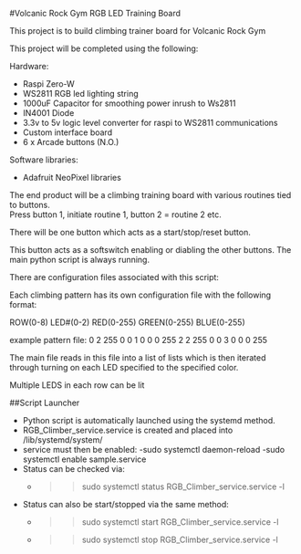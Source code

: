 #Volcanic Rock Gym RGB LED Training Board

This project is to build climbing trainer board for Volcanic Rock Gym

This project will be completed using the following:

Hardware: 
- Raspi Zero-W
- WS2811 RGB led lighting string
- 1000uF Capacitor for smoothing power inrush to Ws2811
- IN4001 Diode
- 3.3v to 5v logic level converter for raspi to WS2811 communications
- Custom interface board
- 6 x Arcade buttons (N.O.)

Software libraries:
- Adafruit NeoPixel libraries

The end product will be a climbing training board with various routines
tied to buttons.  
Press button 1, initiate routine 1, button 2 = routine 2 etc.

There will be one button which acts as a start/stop/reset button.  

This button acts as a softswitch enabling or diabling the other buttons.  The main python script is always running. 

There are configuration files associated with this script:

Each climbing pattern has its own configuration file with the following format:

ROW(0-8) LED#(0-2) RED(0-255) GREEN(0-255) BLUE(0-255)

example pattern file:
0 2 255 0 0
1 0 0 0 255
2 2 255 0 0
3 0 0 0 255

The main file reads in this file into a list of lists 
which is then iterated through turning on each LED specified to the specified color.

Multiple LEDS in each row can be lit

##Script Launcher
- Python script is automatically launched using the systemd method.
- RGB_Climber_service.service is created and placed into /lib/systemd/system/
- service must then be enabled:
  -sudo systemctl daemon-reload
  -sudo systemctl enable sample.service
- Status can be checked via: 
  - >> sudo systemctl status RGB_Climber_service.service -l
- Status can also be start/stopped via the same method:
  - >> sudo systemctl start RGB_Climber_service.service -l
  - >> sudo systemctl stop RGB_Climber_service.service -l

